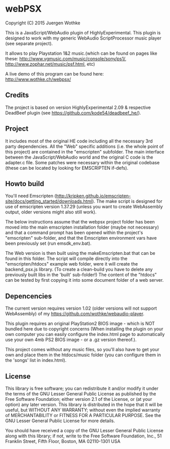 # webPSX

Copyright (C) 2015 Juergen Wothke

This is a JavaScript/WebAudio plugin of HighlyExperimental. This plugin is designed to work with my 
generic WebAudio ScriptProcessor music player (see separate project). 

It allows to play Playstation 1&2 music.(which can be found on pages
like these: http://www.vgmusic.com/music/console/sony/ps1/, http://www.zophar.net/music/psf.html, etc)

A live demo of this program can be found here: http://www.wothke.ch/webpsx/


## Credits
The project is based on version HighlyExperimental 2.09 & respective DeadBeef plugin (see https://github.com/kode54/deadbeef_he/).


## Project
It includes most of the original HE code including all the necessary 3rd party dependencies. All the "Web" specific 
additions (i.e. the whole point of this project) are contained in the "emscripten" subfolder. The main interface 
between the JavaScript/WebAudio world and the original C code is the adapter.c file. Some patches were necessary 
within the original codebase (these can be located by looking for EMSCRIPTEN if-defs). 


## Howto build

You'll need Emscripten (http://kripken.github.io/emscripten-site/docs/getting_started/downloads.html). The make script 
is designed for use of emscripten version 1.37.29 (unless you want to create WebAssembly output, older versions might 
also still work).

The below instructions assume that the webpsx project folder has been moved into the main emscripten 
installation folder (maybe not necessary) and that a command prompt has been opened within the 
project's "emscripten" sub-folder, and that the Emscripten environment vars have been previously 
set (run emsdk_env.bat).

The Web version is then built using the makeEmscripten.bat that can be found in this folder. The 
script will compile directly into the "emscripten/htdocs" example web folder, were it will create 
the backend_psx.js library. (To create a clean-build you have to delete any previously built libs in the 
'built' sub-folder!) The content of the "htdocs" can be tested by first copying it into some 
document folder of a web server. 

## Depencencies

The current version requires version 1.02 (older versions will not
support WebAssembly) of my https://github.com/wothke/webaudio-player.

This plugin requires an original PlayStation2 BIOS image - which is NOT bundled here due 
to copyright concerns (When installing the plugin on your own computer you can easily configure the index.html page to 
automatically use your own 4mb PS2 BIOS image - or a .gz version thereof.).

This project comes without any music files, so you'll also have to get your own and place them
in the htdocs/music folder (you can configure them in the 'songs' list in index.html).


## License

This library is free software; you can redistribute it and/or modify it
under the terms of the GNU Lesser General Public License as published by
the Free Software Foundation; either version 2.1 of the License, or (at
your option) any later version. This library is distributed in the hope
that it will be useful, but WITHOUT ANY WARRANTY; without even the implied
warranty of MERCHANTABILITY or FITNESS FOR A PARTICULAR PURPOSE. See the
GNU Lesser General Public License for more details.

You should have received a copy of the GNU Lesser General Public
License along with this library; if not, write to the Free Software
Foundation, Inc., 51 Franklin Street, Fifth Floor, Boston, MA  02110-1301 USA
